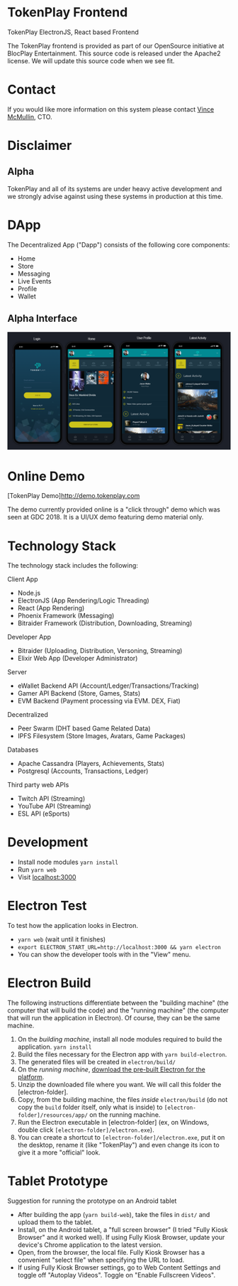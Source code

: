 # TokenPlay Frontend
TokenPlay ElectronJS, React based Frontend

The TokenPlay frontend is provided as part of our OpenSource initiative at BlocPlay Entertainment. This source code is released under the Apache2 license. We will update this source code when we see fit.

# Contact
If you would like more information on this system please contact [Vince McMullin](https://github.com/vamman), CTO.

# Disclaimer

## Alpha

TokenPlay and all of its systems are under heavy active development and we strongly advise against using these systems in production at this time.

# DApp

The Decentralized App ("Dapp") consists of the following core components:
- Home
- Store
- Messaging
- Live Events
- Profile
- Wallet

## Alpha Interface
![TokenPlay Interface](screen/screen1.PNG)

# Online Demo
[TokenPlay Demo]http://demo.tokenplay.com

The demo currently provided online is a "click through" demo which was seen at GDC 2018. It is a UI/UX demo featuring demo material only.

# Technology Stack
The technology stack includes the following:

Client App
- Node.js
- ElectronJS (App Rendering/Logic Threading)
- React (App Rendering)
- Phoenix Framework (Messaging)
- Bitraider Framework (Distribution, Downloading, Streaming)

Developer App
- Bitraider (Uploading, Distribution, Versoning, Streaming)
- Elixir Web App (Developer Administrator)

Server
- eWallet Backend API (Account/Ledger/Transactions/Tracking)
- Gamer API Backend (Store, Games, Stats)
- EVM Backend (Payment processing via EVM. DEX, Fiat)

Decentralized
- Peer Swarm (DHT based Game Related Data)
- IPFS Filesystem (Store Images, Avatars, Game Packages)

Databases
- Apache Cassandra (Players, Achievements, Stats)
- Postgresql (Accounts, Transactions, Ledger)

Third party web APIs
- Twitch API (Streaming)
- YouTube API (Streaming)
- ESL API (eSports)

# Development
* Install node modules `yarn install`
* Run `yarn web`
* Visit [localhost:3000](http://localhost:3000)

# Electron Test
To test how the application looks in Electron.
* `yarn web` (wait until it finishes)
* `export ELECTRON_START_URL=http://localhost:3000 && yarn electron`
* You can show the developer tools with in the "View" menu.

# Electron Build
The following instructions differentiate between the "building machine" (the computer that will build the code) and the "running machine" (the computer that will run the application in Electron). Of course, they can be the same machine.

1. On the *building machine*, install all node modules required to build the application. `yarn install`
2. Build the files necessary for the Electron app with `yarn build-electron`.
3. The generated files will be created in `electron/build/`
4. On the *running machine*, [download the pre-built Electron for the platform](https://github.com/electron/electron/releases).
5. Unzip the downloaded file where you want. We will call this folder the [electron-folder].
6. Copy, from the building machine, the files *inside* `electron/build` (do not copy the `build` folder itself, only what is inside) to `[electron-folder]/resources/app/` on the running machine.
7. Run the Electron executable in [electron-folder] (ex, on Windows, double click `[electron-folder]/electron.exe`).
8. You can create a shortcut to `[electron-folder]/electron.exe`, put it on the desktop, rename it (like "TokenPlay") and even change its icon to give it a more "official" look.

# Tablet Prototype
Suggestion for running the prototype on an Android tablet

* After building the app (`yarn build-web`), take the files in `dist/` and upload them to the tablet.
* Install, on the Android tablet, a "full screen browser" (I tried "Fully Kiosk Browser" and it worked well). If using Fully Kiosk Browser, update your device's Chrome application to the latest version.
* Open, from the browser, the local file. Fully Kiosk Browser has a convenient "select file" when specifying the URL to load.
* If using Fully Kiosk Browser settings, go to Web Content Settings and toggle off "Autoplay Videos". Toggle on "Enable Fullscreen Videos". 

